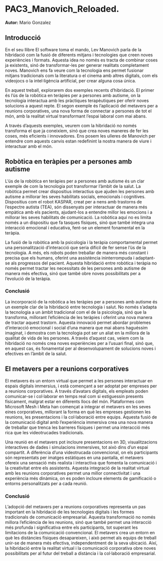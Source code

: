# PAC3_Manovich_Reloaded.
**Autor:** Mario Gonzalez  

## Introducció

En el seu llibre El software toma el mando, Lev Manovich parla de la hibridació com la fusió de diferents mitjans i tecnologies que creen noves experiències i formats. Aquesta idea no només es tracta de combinar coses ja existents, sinó de transformar-les per generar realitats completament noves. Manovich ens fa veure com la tecnologia ens permet fusionar mitjans tradicionals com la literatura o el cinema amb altres digitals, com els videojocs o la intel·ligència artificial, per crear alguna cosa única.

En aquest treball, explorarem dos exemples recents d’hibridació. El primer és l’ús de la robòtica en teràpies per a persones amb autisme, on la tecnologia interactua amb les pràctiques terapèutiques per oferir noves solucions a aquest repte. El segon exemple és l’aplicació del metavers per a reunions corporatives, una nova forma de connectar a persones de tot el món, amb la realitat virtual transformant l’espai laboral com mai abans.

A través d’aquests exemples, veurem com la hibridació no només transforma el que ja coneixíem, sinó que crea noves maneres de fer les coses, més eficients i innovadores. Ens posem les ulleres de Manovich per entendre com aquests canvis estan redefinint la nostra manera de viure i interactuar amb el món.

## Robòtica en teràpies per a persones amb autisme

L’ús de la robòtica en teràpies per a persones amb autisme és un clar exemple de com la tecnologia pot transformar l’àmbit de la salut. La robòtica permet crear dispositius interactius que ajuden les persones amb autisme a millorar les seves habilitats socials, emocionals i cognitives. Dispositius com el robot KASPAR, creat per a nens amb trastorns de l’espectre autista (TEA), són dissenyats per interactuar de manera més empàtica amb els pacients, ajudant-los a entendre millor les emocions i a millorar les seves habilitats de comunicació. La robòtica aquí no es limita només a un dispositiu que fa tasques físiques, sinó que també integra una interacció emocional i educativa, fent-se un element fonamental en la teràpia.

La fusió de la robòtica amb la psicologia i la teràpia comportamental permet una personalització d’interacció que seria difícil de fer sense l’ús de la tecnologia. A més, els robots poden treballar de manera més constant i precisa que els humans, oferint una assistència ininterrompuda i adaptant-se als progressos del pacient. Aquesta hibridació entre robòtica i teràpia no només permet tractar les necessitats de les persones amb autisme de manera més efectiva, sinó que també obre noves possibilitats per a l’evolució de la teràpia.

### Conclusió
La incorporació de la robòtica a les teràpies per a persones amb autisme és un exemple clar de la hibridació entre tecnologia i salut. No només s’adapta la tecnologia a un àmbit tradicional com el de la psicologia, sinó que la transforma, millorant l’eficiència de les teràpies i oferint una nova manera de tractar aquest trastorn. Aquesta innovació permet abordar problemes d’interacció emocional i social d’una manera que mai abans haguéssim imaginat, i demostra com la tecnologia pot ser un aliat en la millora de la qualitat de vida de les persones. A través d’aquest cas, veiem com la hibridació no només crea noves experiències per a l’usuari final, sinó que, en aquest cas, és fonamental per al desenvolupament de solucions noves i efectives en l’àmbit de la salut.

## El metavers per a reunions corporatives

El metavers és un entorn virtual que permet a les persones interactuar en espais digitals immersius, i està començant a ser adoptat per empreses per a reunions corporatives. A través d’avatars digitals, els empleats poden comunicar-se i col·laborar en temps real com si estiguessin presents físicament, malgrat estar en diferents llocs del món. Plataformes com Microsoft Mesh i Meta han començat a integrar el metavers en les seves eines corporatives, millorant la forma en què les empreses gestionen les reunions, les presentacions i la col·laboració entre equips. Aquesta fusió de la comunicació digital amb l’experiència immersiva crea una nova manera de treballar que trenca les barreres físiques i permet una interacció més rica que les videotrucades tradicionals.

Una reunió en el metavers pot incloure presentacions en 3D, visualitzacions interactives de dades i simulacions immersives, tot això dins d’un espai compartit. A diferència d’una videotrucada convencional, on els participants són representats per imatges estàtiques en una pantalla, el metavers ofereix una sensació més realista i interactiva que fomenta la comunicació i la creativitat entre els assistents. Aquesta integració de la realitat virtual amb les reunions corporatives permet una millor connectivitat i una experiència més dinàmica, on es poden incloure elements de gamificació o entorns personalitzats per a cada reunió.

 ### Conclusió

L’adopció del metavers per a reunions corporatives representa un pas important en la hibridació de les tecnologies digitals i les formes tradicionals de comunicació empresarial. Aquesta transformació no només millora l’eficiència de les reunions, sinó que també permet una interacció més profunda i significativa entre els participants, tot superant les limitacions de la comunicació convencional. El metavers crea un entorn en què les distàncies físiques desapareixen, i això permet als equips de treball unir-se de manera més efectiva, independentment de la seva ubicació. Així, la hibridació entre la realitat virtual i la comunicació corporativa obre noves possibilitats per al futur del treball a distància i la col·laboració empresarial.

